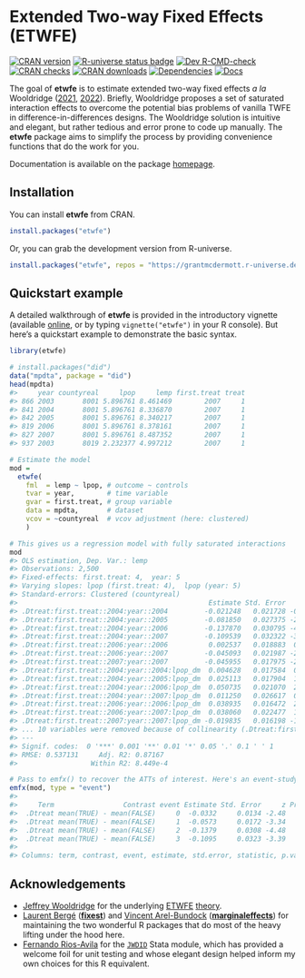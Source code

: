
<!-- README.md is generated from README.Rmd. Please edit that file -->

# Extended Two-way Fixed Effects (ETWFE)

<!-- badges: start -->

[![CRAN
version](https://www.r-pkg.org/badges/version/etwfe)](https://CRAN.R-project.org/package=etwfe)
[![R-universe status
badge](https://grantmcdermott.r-universe.dev/badges/etwfe)](https://grantmcdermott.r-universe.dev)
[![Dev
R-CMD-check](https://github.com/grantmcdermott/etwfe/actions/workflows/R-CMD-check.yaml/badge.svg)](https://github.com/grantmcdermott/etwfe/actions/workflows/R-CMD-check.yaml)
[![CRAN
checks](https://badges.cranchecks.info/worst/etwfe.svg)](https://cran.r-project.org/web/checks/check_results_etwfe.html)
[![CRAN
downloads](https://cranlogs.r-pkg.org/badges/etwfe)](https://cran.r-project.org/package=etwfe)
[![Dependencies](https://tinyverse.netlify.com/badge/etwfe)](https://CRAN.R-project.org/package=etwfe)
[![Docs](https://img.shields.io/badge/docs-homepage-blue.svg)](https://grantmcdermott.com/etwfe/index.html)
<!-- badges: end -->

The goal of **etwfe** is to estimate extended two-way fixed effects *a
la* Wooldridge
([2021](https://papers.ssrn.com/sol3/papers.cfm?abstract_id=3906345),
[2022](https://papers.ssrn.com/sol3/papers.cfm?abstract_id=4183726)).
Briefly, Wooldridge proposes a set of saturated interaction effects to
overcome the potential bias problems of vanilla TWFE in
difference-in-differences designs. The Wooldridge solution is intuitive
and elegant, but rather tedious and error prone to code up manually. The
**etwfe** package aims to simplify the process by providing convenience
functions that do the work for you.

Documentation is available on the package
[homepage](https://grantmcdermott.com/etwfe/).

## Installation

You can install **etwfe** from CRAN.

``` r
install.packages("etwfe")
```

Or, you can grab the development version from R-universe.

``` r
install.packages("etwfe", repos = "https://grantmcdermott.r-universe.dev")
```

## Quickstart example

A detailed walkthrough of **etwfe** is provided in the introductory
vignette (available
[online](https://grantmcdermott.com/etwfe/articles/etwfe.html), or by
typing `vignette("etwfe")` in your R console). But here’s a quickstart
example to demonstrate the basic syntax.

``` r
library(etwfe)

# install.packages("did")
data("mpdta", package = "did")
head(mpdta)
#>     year countyreal     lpop     lemp first.treat treat
#> 866 2003       8001 5.896761 8.461469        2007     1
#> 841 2004       8001 5.896761 8.336870        2007     1
#> 842 2005       8001 5.896761 8.340217        2007     1
#> 819 2006       8001 5.896761 8.378161        2007     1
#> 827 2007       8001 5.896761 8.487352        2007     1
#> 937 2003       8019 2.232377 4.997212        2007     1

# Estimate the model
mod =
  etwfe(
    fml  = lemp ~ lpop, # outcome ~ controls
    tvar = year,        # time variable
    gvar = first.treat, # group variable
    data = mpdta,       # dataset
    vcov = ~countyreal  # vcov adjustment (here: clustered)
    )

# This gives us a regression model with fully saturated interactions
mod
#> OLS estimation, Dep. Var.: lemp
#> Observations: 2,500 
#> Fixed-effects: first.treat: 4,  year: 5
#> Varying slopes: lpop (first.treat: 4),  lpop (year: 5)
#> Standard-errors: Clustered (countyreal) 
#>                                               Estimate Std. Error   t value   Pr(>|t|)    
#> .Dtreat:first.treat::2004:year::2004         -0.021248   0.021728 -0.977890 3.2860e-01    
#> .Dtreat:first.treat::2004:year::2005         -0.081850   0.027375 -2.989963 2.9279e-03 ** 
#> .Dtreat:first.treat::2004:year::2006         -0.137870   0.030795 -4.477097 9.3851e-06 ***
#> .Dtreat:first.treat::2004:year::2007         -0.109539   0.032322 -3.389024 7.5694e-04 ***
#> .Dtreat:first.treat::2006:year::2006          0.002537   0.018883  0.134344 8.9318e-01    
#> .Dtreat:first.treat::2006:year::2007         -0.045093   0.021987 -2.050907 4.0798e-02 *  
#> .Dtreat:first.treat::2007:year::2007         -0.045955   0.017975 -2.556568 1.0866e-02 *  
#> .Dtreat:first.treat::2004:year::2004:lpop_dm  0.004628   0.017584  0.263184 7.9252e-01    
#> .Dtreat:first.treat::2004:year::2005:lpop_dm  0.025113   0.017904  1.402661 1.6134e-01    
#> .Dtreat:first.treat::2004:year::2006:lpop_dm  0.050735   0.021070  2.407884 1.6407e-02 *  
#> .Dtreat:first.treat::2004:year::2007:lpop_dm  0.011250   0.026617  0.422648 6.7273e-01    
#> .Dtreat:first.treat::2006:year::2006:lpop_dm  0.038935   0.016472  2.363731 1.8474e-02 *  
#> .Dtreat:first.treat::2006:year::2007:lpop_dm  0.038060   0.022477  1.693276 9.1027e-02 .  
#> .Dtreat:first.treat::2007:year::2007:lpop_dm -0.019835   0.016198 -1.224528 2.2133e-01    
#> ... 10 variables were removed because of collinearity (.Dtreat:first.treat::2006:year::2004, .Dtreat:first.treat::2006:year::2005 and 8 others [full set in $collin.var])
#> ---
#> Signif. codes:  0 '***' 0.001 '**' 0.01 '*' 0.05 '.' 0.1 ' ' 1
#> RMSE: 0.537131     Adj. R2: 0.87167 
#>                  Within R2: 8.449e-4

# Pass to emfx() to recover the ATTs of interest. Here's an event-study example.
emfx(mod, type = "event")
#> 
#>     Term                 Contrast event Estimate Std. Error     z Pr(>|z|)    S   2.5 %   97.5 %
#>  .Dtreat mean(TRUE) - mean(FALSE)     0  -0.0332     0.0134 -2.48    0.013  6.3 -0.0594 -0.00701
#>  .Dtreat mean(TRUE) - mean(FALSE)     1  -0.0573     0.0172 -3.34   <0.001 10.2 -0.0910 -0.02373
#>  .Dtreat mean(TRUE) - mean(FALSE)     2  -0.1379     0.0308 -4.48   <0.001 17.0 -0.1982 -0.07751
#>  .Dtreat mean(TRUE) - mean(FALSE)     3  -0.1095     0.0323 -3.39   <0.001 10.5 -0.1729 -0.04619
#> 
#> Columns: term, contrast, event, estimate, std.error, statistic, p.value, s.value, conf.low, conf.high, predicted, predicted_hi, predicted_lo
```

## Acknowledgements

- [Jeffrey Wooldridge](http://econ.msu.edu/faculty/wooldridge/) for the
  underlying
  [ETWFE](https://papers.ssrn.com/sol3/papers.cfm?abstract_id=3906345)
  [theory](https://papers.ssrn.com/sol3/papers.cfm?abstract_id=4183726).
- [Laurent Bergé](https://sites.google.com/site/laurentrberge/)
  ([**fixest**](https://lrberge.github.io/fixest/)) and [Vincent
  Arel-Bundock](https://arelbundock.com/)
  ([**marginaleffects**](https://vincentarelbundock.github.io/marginaleffects/))
  for maintaining the two wonderful R packages that do most of the heavy
  lifting under the hood here.
- [Fernando Rios-Avila](https://friosavila.github.io/) for the
  [`JWDID`](https://ideas.repec.org/c/boc/bocode/s459114.html) Stata
  module, which has provided a welcome foil for unit testing and whose
  elegant design helped inform my own choices for this R equivalent.
